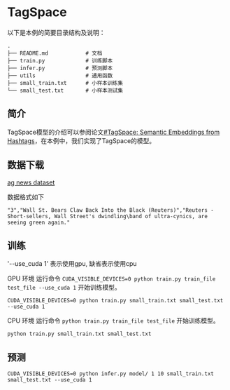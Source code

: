 # TagSpace

以下是本例的简要目录结构及说明：

```text
.
├── README.md            # 文档
├── train.py             # 训练脚本
├── infer.py             # 预测脚本
├── utils                # 通用函数
├── small_train.txt      # 小样本训练集
└── small_test.txt       # 小样本测试集

```


## 简介

TagSpace模型的介绍可以参阅论文[#TagSpace: Semantic Embeddings from Hashtags](https://research.fb.com/publications/tagspace-semantic-embeddings-from-hashtags/)，在本例中，我们实现了TagSpace的模型。
## 数据下载

[ag news dataset](https://github.com/mhjabreel/CharCNN/tree/master/data/ag_news_csv)

数据格式如下

```
"3","Wall St. Bears Claw Back Into the Black (Reuters)","Reuters - Short-sellers, Wall Street's dwindling\band of ultra-cynics, are seeing green again."
```


## 训练
'--use_cuda 1' 表示使用gpu, 缺省表示使用cpu 

GPU 环境
运行命令 `CUDA_VISIBLE_DEVICES=0 python train.py train_file test_file --use_cuda 1` 开始训练模型。
```
CUDA_VISIBLE_DEVICES=0 python train.py small_train.txt small_test.txt --use_cuda 1
```
CPU 环境
运行命令 `python train.py train_file test_file` 开始训练模型。
```
python train.py small_train.txt small_test.txt
```

## 预测

```
CUDA_VISIBLE_DEVICES=0 python infer.py model/ 1 10 small_train.txt small_test.txt --use_cuda 1
```

